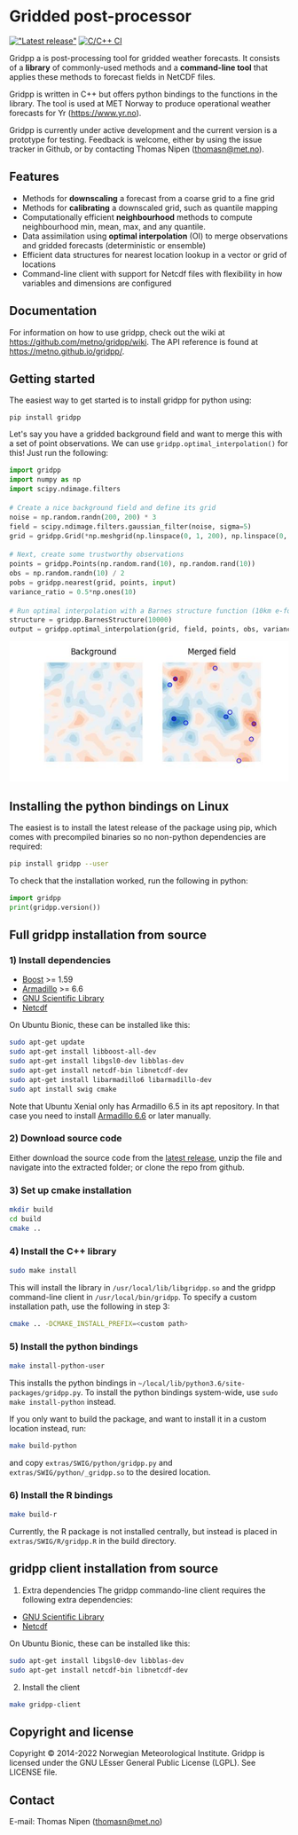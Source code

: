 # Gridded post-processor

[!["Latest release"](https://img.shields.io/github/v/release/metno/gridpp.svg)](https://github.com/metno/gridpp/releases)
[![C/C++ CI](https://github.com/metno/gridpp/workflows/C/C++%20CI/badge.svg)](https://github.com/metno/gridpp/actions)

Gridpp a is post-processing tool for gridded weather forecasts. It consists of a **library** of commonly-used methods and a **command-line tool** that applies these methods to forecast fields in NetCDF files.

Gridpp is written in C++ but offers python bindings to the functions in the library. The tool is used at MET Norway to produce operational weather forecasts for Yr (https://www.yr.no).

Gridpp is currently under active development and the current version is a prototype for testing. Feedback
is welcome, either by using the issue tracker in Github, or by contacting Thomas Nipen (thomasn@met.no).

## Features
- Methods for **downscaling** a forecast from a coarse grid to a fine grid
- Methods for **calibrating** a downscaled grid, such as quantile mapping
- Computationally efficient **neighbourhood** methods to compute neighbourhood min, mean, max, and any quantile.
- Data assimilation using **optimal interpolation** (OI) to merge observations and gridded forecasts (deterministic or ensemble)
- Efficient data structures for nearest location lookup in a vector or grid of locations
- Command-line client with support for Netcdf files with flexibility in how variables and dimensions are configured

## Documentation
For information on how to use gridpp, check out the wiki at https://github.com/metno/gridpp/wiki. The API
reference is found at https://metno.github.io/gridpp/.

## Getting started

The easiest way to get started is to install gridpp for python using:
```
pip install gridpp
```

Let's say you have a gridded background field and want to merge this with a set of point observations. We can use
`gridpp.optimal_interpolation()` for this! Just run the following:

```python
import gridpp
import numpy as np
import scipy.ndimage.filters

# Create a nice background field and define its grid
noise = np.random.randn(200, 200) * 3
field = scipy.ndimage.filters.gaussian_filter(noise, sigma=5)
grid = gridpp.Grid(*np.meshgrid(np.linspace(0, 1, 200), np.linspace(0, 1, 200)))

# Next, create some trustworthy observations
points = gridpp.Points(np.random.rand(10), np.random.rand(10))
obs = np.random.randn(10) / 2
pobs = gridpp.nearest(grid, points, input)
variance_ratio = 0.5*np.ones(10)

# Run optimal interpolation with a Barnes structure function (10km e-folding distance)
structure = gridpp.BarnesStructure(10000)
output = gridpp.optimal_interpolation(grid, field, points, obs, variance_ratio, pobs, structure, 10)
```

![Example](docs/image.jpg)

## Installing the python bindings on Linux

The easiest is to install the latest release of the package using pip, which comes with precompiled binaries so no non-python dependencies are required:
```bash
pip install gridpp --user
```

To check that the installation worked, run the following in python:
```python
import gridpp
print(gridpp.version())
```


## Full gridpp installation from source

### 1) Install dependencies
- [Boost](https://www.boost.org/) >= 1.59
- [Armadillo](http://arma.sourceforge.net/) >= 6.6
- [GNU Scientific Library](https://www.gnu.org/software/gsl/)
- [Netcdf](https://www.unidata.ucar.edu/software/netcdf/)

On Ubuntu Bionic, these can be installed like this:
```bash
sudo apt-get update
sudo apt-get install libboost-all-dev
sudo apt-get install libgsl0-dev libblas-dev
sudo apt-get install netcdf-bin libnetcdf-dev
sudo apt-get install libarmadillo6 libarmadillo-dev
sudo apt install swig cmake
```

Note that Ubuntu Xenial only has Armadillo 6.5 in its apt repository. In that case you need to install  [Armadillo 6.6](http://arma.sourceforge.net/) or later manually.


### 2) Download source code

Either download the source code from the [latest release](https://github.com/metno/gridpp/releases), unzip
   the file and navigate into the extracted folder; or clone the repo from github.

### 3) Set up cmake installation

```bash
mkdir build
cd build
cmake ..
```

### 4) Install the C++ library

```bash
sudo make install
```
This will install the library in `/usr/local/lib/libgridpp.so` and the gridpp command-line client in
`/usr/local/bin/gridpp`. To specify a custom installation path, use the following in step 3:

```bash
cmake .. -DCMAKE_INSTALL_PREFIX=<custom path>
```

### 5) Install the python bindings

```bash
make install-python-user
```

This installs the python bindings in
`~/local/lib/python3.6/site-packages/gridpp.py`. To install the python bindings system-wide, use `sudo make install-python` instead.

If you only want to build the package, and want to install it in a custom location instead, run:
```bash
make build-python
```

and copy `extras/SWIG/python/gridpp.py` and `extras/SWIG/python/_gridpp.so` to the desired location.

### 6) Install the R bindings

```bash
make build-r
```

Currently, the R package is not installed centrally, but instead is placed in `extras/SWIG/R/gridpp.R` in the build directory.

## gridpp client installation from source

1. Extra dependencies
The gridpp commando-line client requires the following extra dependencies:
- [GNU Scientific Library](https://www.gnu.org/software/gsl/)
- [Netcdf](https://www.unidata.ucar.edu/software/netcdf/)

On Ubuntu Bionic, these can be installed like this:
```bash
sudo apt-get install libgsl0-dev libblas-dev
sudo apt-get install netcdf-bin libnetcdf-dev
```

2. Install the client
```bash
make gridpp-client
```

## Copyright and license
Copyright © 2014-2022 Norwegian Meteorological Institute. Gridpp is licensed under the GNU LEsser General
Public License (LGPL). See LICENSE file.

## Contact
E-mail: Thomas Nipen (thomasn@met.no)
